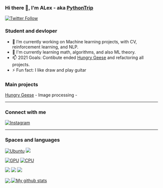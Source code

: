 ### Hi there 👋, I'm ALex - aka [PythonTrip][profile]
[![Twitter Follow](https://img.shields.io/twitter/follow/PytripIT?color=blue&logo=twitter&style=for-the-badge)](https://twitter.com/intent/follow?original_referer=https%3A%2F%2Fgithub.com%2FpytripIT&screen_name=pytripIT)



### Student and devloper

- 🔭 I’m currently working on Machine learning projects, with CV, reinforcement learning, and NLP. 
- 🌱 I'm currently learning math, algorithms, and also ML theory.
- 📫 2021 Goals: Contibute ended [Hungry Geese](https://github.com/PythonTrip/HungryGeese) and refactoring all projects.
- ⚡ Fun fact: I like draw and play guitar


### Main projects

[Hungry Geese](https://github.com/PythonTrip/HungryGeese) - 
Image processing - 

---

### Connect with me

[![Instagram](https://img.shields.io/badge/Instagram-E4405F?style=for-the-badge&logo=instagram&logoColor=white)](https://www.instagram.com/alex_pytrip/)


---

### Spaces and languages
[![Ubuntu](https://img.shields.io/badge/Ubuntu-E95420?style=for-the-badge&logo=ubuntu&logoColor=white)]()
[![](https://img.shields.io/badge/Windows-0078D6?style=for-the-badge&logo=windows&logoColor=white)]()

[![GPU](https://img.shields.io/badge/NVIDIA-GTX1050-76B900?style=for-the-badge&logo=nvidia&logoColor=white)]()
[![CPU](https://img.shields.io/badge/AMD-Ryzen_7_3700X-ED1C24?style=for-the-badge&logo=amd&logoColor=white)]()


[![](https://img.shields.io/badge/C%2B%2B-00599C?style=for-the-badge&logo=c%2B%2B&logoColor=white)]()
[![](https://img.shields.io/badge/Python-14354C?style=for-the-badge&logo=python&logoColor=white)]()
[![](https://img.shields.io/badge/Django-092E20?style=for-the-badge&logo=django&logoColor=white)]()

<a href="https://github.com/PythonTrip">
  <img align="center" src="https://github-readme-stats.vercel.app/api/top-langs/?username=PythonTrip&layout=compact&langs_count=8&theme=radical" />
</a>
<a href="https://github.com/PythonTrip">
  <img align="center" src="https://github-readme-stats.anuraghazra1.vercel.app/api?username=PythonTrip&line_height=24&show_icons=true&theme=radical&layout=compact" alt="My github stats" />  
</a>  

[profile]: https://github.com/PythonTrip
[instagram]: https://www.instagram.com/alex_pytrip/
